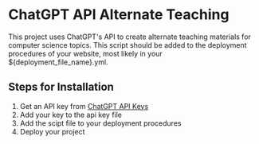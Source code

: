 # ChatGPT API Alternate Teaching

This project uses ChatGPT's API to create alternate teaching materials for computer science topics. This script should be added to the deployment procedures of your website, most likely in your ${deployment_file_name}.yml.

## Steps for Installation
1) Get an API key from [ChatGPT API Keys](https://platform.openai.com/account/api-keys)
2) Add your key to the api key file
3) Add the scipt file to your deployment procedures
4) Deploy your project
